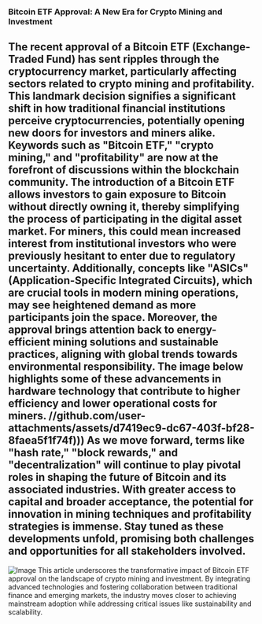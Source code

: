 ### Bitcoin ETF Approval: A New Era for Crypto Mining and Investment
The recent approval of a Bitcoin ETF (Exchange-Traded Fund) has sent ripples through the cryptocurrency market, particularly affecting sectors related to crypto mining and profitability. This landmark decision signifies a significant shift in how traditional financial institutions perceive cryptocurrencies, potentially opening new doors for investors and miners alike. Keywords such as "Bitcoin ETF," "crypto mining," and "profitability" are now at the forefront of discussions within the blockchain community.
The introduction of a Bitcoin ETF allows investors to gain exposure to Bitcoin without directly owning it, thereby simplifying the process of participating in the digital asset market. For miners, this could mean increased interest from institutional investors who were previously hesitant to enter due to regulatory uncertainty. Additionally, concepts like "ASICs" (Application-Specific Integrated Circuits), which are crucial tools in modern mining operations, may see heightened demand as more participants join the space.
Moreover, the approval brings attention back to energy-efficient mining solutions and sustainable practices, aligning with global trends towards environmental responsibility. The image below highlights some of these advancements in hardware technology that contribute to higher efficiency and lower operational costs for miners.
 //github.com/user-attachments/assets/d7419ec9-dc67-403f-bf28-8faea5f1f74f)))
As we move forward, terms like "hash rate," "block rewards," and "decentralization" will continue to play pivotal roles in shaping the future of Bitcoin and its associated industries. With greater access to capital and broader acceptance, the potential for innovation in mining techniques and profitability strategies is immense. Stay tuned as these developments unfold, promising both challenges and opportunities for all stakeholders involved.
---

![Image](https://github.com/user-attachments/assets/d7419ec9-dc67-403f-bf28-8faea5f1f74f)
This article underscores the transformative impact of Bitcoin ETF approval on the landscape of crypto mining and investment. By integrating advanced technologies and fostering collaboration between traditional finance and emerging markets, the industry moves closer to achieving mainstream adoption while addressing critical issues like sustainability and scalability.
